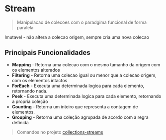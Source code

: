 # Stream

> Manipulacao de colecoes com o paradgima funcional de forma paralela

Imutavel - não altera a colecao origem, sempre cria uma nova colecao

## Principais Funcionalidades
- **Mapping** - Retorna uma colecao com o mesmo tamanho da origem com os elementos alterados
- **Filtering** - Retorna uma colecao igual ou menor que a colecao origem, com os elementos intactos
- **ForEach** - Executa uma determinada logica para cada elemento, retornando nada. 
- **Peek** - Executa uma determinada logica para cada elemento, retornando a propria coleção
- **Counting** - Retorna um inteiro que representa a contagem de elementos.
- **Grouping** - Retorna uma coleção agrupada de acordo com a regra definida

> Comandos no projeto [collections-streams](https://github.com/OtavioKoike/DIO-Bootcamp-Inter-Java-Developer/tree/master/Projetos/collections-streams)
